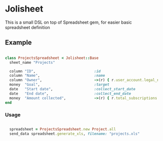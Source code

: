 # Jolisheet

This is a small DSL on top of Spreadsheet gem, for easier basic spreadsheet definition

## Example


```ruby

class ProjectsSpreadsheet < Jolisheet::Base
  sheet_name "Projects"

  column "ID",                           :id
  column "Name",                         :name
  column "Owner",                        ->(r) { r.user_account.legal_name }
  money  "Goal",                         :target
  date   "Start date",                   :collect_start_date
  date   "End date",                     :collect_end_date
  money  "Amount collected",             ->(r) { r.total_subscriptions }
end
```

### Usage

```ruby

  spreadsheet = ProjectsSpreadsheet.new Project.all
  send_data spreadsheet.generate_xls, filename: "projects.xls"
```

